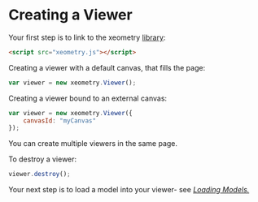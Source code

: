 # Creating a Viewer

Your first step is to link to the xeometry [library](http://xeolabs.com/xeometry/build/xeometry.min.js):

```html
<script src="xeometry.js"></script>
```

Creating a viewer with a default canvas, that fills the page:

```javascript
var viewer = new xeometry.Viewer();
```

Creating a viewer bound to an external canvas:

```javascript
var viewer = new xeometry.Viewer({
    canvasId: "myCanvas"
});
```

You can create multiple viewers in the same page.

To destroy a viewer:

```javascript
viewer.destroy();
```

Your next step is to load a model into your viewer- see [_Loading Models._](https://www.gitbook.com/book/xeolabs/xeometry/edit#)

